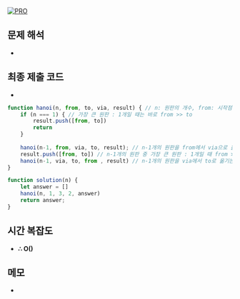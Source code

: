 [![PRO]][Link]

## 문제 해석

-

## 최종 제출 코드

-

```js
function hanoi(n, from, to, via, result) { // n: 원판의 개수, from: 시작점, to: 종착점, via : 중간기둥, result : 결과)
    if (n === 1) { // 가장 큰 원판 : 1개일 때는 바로 from >> to
        result.push([from, to])
        return 
    } 
    
    hanoi(n-1, from, via, to, result); // n-1개의 원판을 from에서 via으로 옮기는 재귀함수
    result.push([from, to]) // n-1개의 원판 중 가장 큰 원판 : 1개일 때 from >> to
    hanoi(n-1, via, to, from , result) // n-1개의 원판을 via에서 to로 옮기는 재귀함수
}

function solution(n) {
    let answer = []
    hanoi(n, 1, 3, 2, answer)
    return answer;
}

```

## 시간 복잡도

-   **∴ O()**

## 메모

-

<!---------------------------------------------------------------------------->

[PRO]: https://github.com/GoSSaChin/algorithm-js/assets/107768516/67c43b52-bc3f-4571-a249-5519021afbb0
[Link]: https://school.programmers.co.kr/learn/courses/30/lessons/12946
